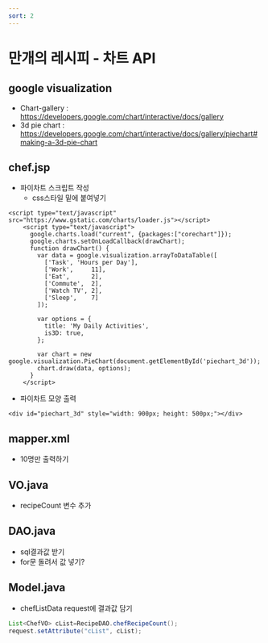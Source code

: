```yaml
---
sort: 2
---
```


# 만개의 레시피 - 차트 API

## google visualization
- Chart-gallery : https://developers.google.com/chart/interactive/docs/gallery
- 3d pie chart : https://developers.google.com/chart/interactive/docs/gallery/piechart#making-a-3d-pie-chart


## chef.jsp
- 파이차트 스크립트 작성
  - css스타일 밑에 붙여넣기
```
<script type="text/javascript" src="https://www.gstatic.com/charts/loader.js"></script>
    <script type="text/javascript">
      google.charts.load("current", {packages:["corechart"]});
      google.charts.setOnLoadCallback(drawChart);
      function drawChart() {
        var data = google.visualization.arrayToDataTable([
          ['Task', 'Hours per Day'],
          ['Work',     11],
          ['Eat',      2],
          ['Commute',  2],
          ['Watch TV', 2],
          ['Sleep',    7]
        ]);

        var options = {
          title: 'My Daily Activities',
          is3D: true,
        };

        var chart = new google.visualization.PieChart(document.getElementById('piechart_3d'));
        chart.draw(data, options);
      }
    </script>
```
- 파이차트 모양 출력
```
<div id="piechart_3d" style="width: 900px; height: 500px;"></div>
```

## mapper.xml
- 10명만 출력하기

## VO.java
- recipeCount 변수 추가

## DAO.java
- sql결과값 받기
- for문 돌려서 값 넣기?

## Model.java
- chefListData request에 결과값 담기
```java
List<ChefVO> cList=RecipeDAO.chefRecipeCount();
request.setAttribute("cList", cList);
```
